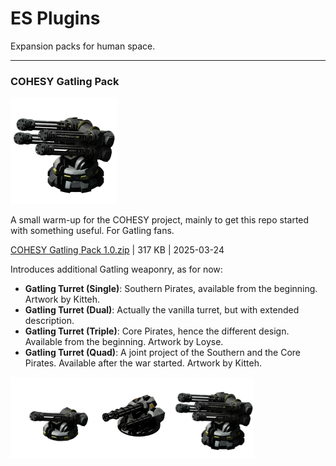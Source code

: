 # **ES Plugins**
Expansion packs for human space.

---

### COHESY Gatling Pack

<img src="src/COHESY Gatling Pack/icon@x2.png" height="170">

A small warm-up for the COHESY project, mainly to get this repo started with something useful. For Gatling fans.

[COHESY Gatling Pack 1.0.zip](https://github.com/LixiChronikouOriou/ES-plugins/main/release/COHESY%20Gatling%20Pack%201.0.zip) | 317 KB | 2025-03-24

Introduces additional Gatling weaponry, as for now:
- **Gatling Turret (Single)**: Southern Pirates, available from the beginning. Artwork by Kitteh.
- **Gatling Turret (Dual)**: Actually the vanilla turret, but with extended description.
- **Gatling Turret (Triple)**: Core Pirates, hence the different design. Available from the beginning. Artwork by Loyse.
- **Gatling Turret (Quad)**: A joint project of the Southern and the Core Pirates. Available after the war started. Artwork by Kitteh.

<img src='src/COHESY Gatling Pack/images/outfit/turret_gatling_single.png' width='130'><img src='src/COHESY Gatling Pack/images/outfit/turret_gatling_triple.png' width='130'><img src='src/COHESY Gatling Pack/images/outfit/turret_gatling_quad.png' width='130'>
